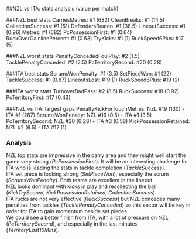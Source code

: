 ##NZL vs ITA: stats analysis (value per match)

###NZL best stats
CarriesMetres: #1 (682)
CleanBreaks: #1 (14.5)
CollectionSuccess: #1 (51)
DefendersBeaten: #1 (38.5)
LineoutSuccess: #1 (0.96)
Metres: #1 (682)
PcPossessionFirst: #1 (0.64)
RuckOverGainlinePercent: #1 (0.53)
TryKicks: #1 (1)
RuckSpeed6Plus: #17 (5)

###NZL worst stats
PenaltyConcededFoulPlay: #2 (1.5)
TacklePenaltyConceded: #2 (2.5)
PcTerritorySecond: #20 (0.28)

###ITA best stats
ScrumsWonPenalty: #1 (3.5)
SetPieceWon: #1 (22)
TackleSuccess: #1 (0.87)
LineoutsLost: #19 (1)
RuckSpeed6Plus: #19 (2)

###ITA worst stats
TurnoverBadPass: #2 (8.5)
RuckSuccess: #18 (0.92)
PcTerritoryFirst: #17 (0.43)

###NZL vs ITA: largest gaps
PenaltyKickForTouchMetres: NZL #19 (130) - ITA #1 (287)
ScrumsWonPenalty: NZL #16 (0.5) - ITA #1 (3.5)
PcTerritorySecond: NZL #20 (0.28) - ITA #3 (0.58)
KickPossessionRetained: NZL #2 (6.5) - ITA #17 (1)

### Analysis

NZL top stats are impressive in the carry area and they might well start the game very strong (_PcPossessionFirst_). It will be an interesting challenge for ITA who is leading the stats in tackle completion (_TackleSuccess_).  
ITA set piece is looking strong (_SetPieceWon_), especially the scrum (_ScrumsWonPenalty_). Both teams are excellent in the lineout.  
NZL looks dominant with kicks in play and recollecting the ball (_KickTryScored_, _KickPossessionRetained_, _CollectionSuccess_).  
ITA rucks are not very effective (_RuckSuccess_) but NZL concedes many penalties from tackles (_TacklePenaltyConceded_) so this sector will be key in order for ITA to gain momentum beside set pieces.  
We could see a better finish from ITA, with a lot of pressure on NZL (_PcTerritorySecond_), and especially in the last minutes (_TerritoryLast10Mins_).
